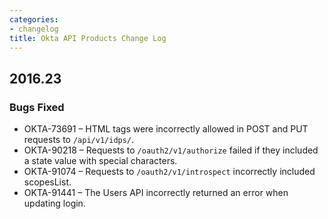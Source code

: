 ```yaml
---
categories: 
- changelog
title: Okta API Products Change Log
---
```


## 2016.23

### Bugs Fixed

* OKTA-73691 – HTML tags were incorrectly allowed in POST and PUT requests to `/api/v1/idps/`.
* OKTA-90218 – Requests to `/oauth2/v1/authorize` failed if they included a state value with special characters.
* OKTA-91074 – Requests to `/oauth2/v1/introspect` incorrectly included scopesList.
* OKTA-91441 – The Users API incorrectly returned an error when updating login. 
